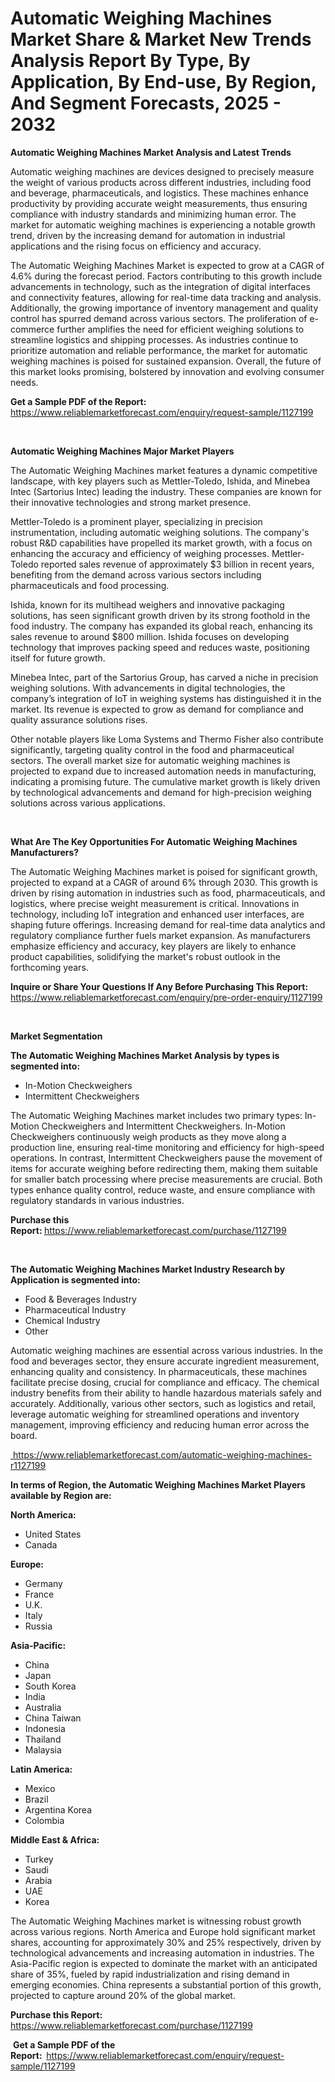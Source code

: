 <p><h1>Automatic Weighing Machines Market Share & Market New Trends Analysis Report By Type, By Application, By End-use, By Region, And Segment Forecasts, 2025 - 2032</h1></p><p><strong>Automatic Weighing Machines Market Analysis and Latest Trends</strong></p>
<p><p>Automatic weighing machines are devices designed to precisely measure the weight of various products across different industries, including food and beverage, pharmaceuticals, and logistics. These machines enhance productivity by providing accurate weight measurements, thus ensuring compliance with industry standards and minimizing human error. The market for automatic weighing machines is experiencing a notable growth trend, driven by the increasing demand for automation in industrial applications and the rising focus on efficiency and accuracy.</p><p>The Automatic Weighing Machines Market is expected to grow at a CAGR of 4.6% during the forecast period. Factors contributing to this growth include advancements in technology, such as the integration of digital interfaces and connectivity features, allowing for real-time data tracking and analysis. Additionally, the growing importance of inventory management and quality control has spurred demand across various sectors. The proliferation of e-commerce further amplifies the need for efficient weighing solutions to streamline logistics and shipping processes. As industries continue to prioritize automation and reliable performance, the market for automatic weighing machines is poised for sustained expansion. Overall, the future of this market looks promising, bolstered by innovation and evolving consumer needs.</p></p>
<p><strong>Get a Sample PDF of the Report:&nbsp;</strong> <a href="https://www.reliablemarketforecast.com/enquiry/request-sample/1127199?utm_campaign=3126&utm_medium=2&utm_source=Github&utm_content=ia&utm_term=12042025&utm_id=automatic-weighing-machines">https://www.reliablemarketforecast.com/enquiry/request-sample/1127199</a></p>
<p>&nbsp;</p>
<p><strong>Automatic Weighing Machines Major Market Players</strong></p>
<p><p>The Automatic Weighing Machines market features a dynamic competitive landscape, with key players such as Mettler-Toledo, Ishida, and Minebea Intec (Sartorius Intec) leading the industry. These companies are known for their innovative technologies and strong market presence.</p><p>Mettler-Toledo is a prominent player, specializing in precision instrumentation, including automatic weighing solutions. The company's robust R&D capabilities have propelled its market growth, with a focus on enhancing the accuracy and efficiency of weighing processes. Mettler-Toledo reported sales revenue of approximately $3 billion in recent years, benefiting from the demand across various sectors including pharmaceuticals and food processing.</p><p>Ishida, known for its multihead weighers and innovative packaging solutions, has seen significant growth driven by its strong foothold in the food industry. The company has expanded its global reach, enhancing its sales revenue to around $800 million. Ishida focuses on developing technology that improves packing speed and reduces waste, positioning itself for future growth.</p><p>Minebea Intec, part of the Sartorius Group, has carved a niche in precision weighing solutions. With advancements in digital technologies, the company’s integration of IoT in weighing systems has distinguished it in the market. Its revenue is expected to grow as demand for compliance and quality assurance solutions rises.</p><p>Other notable players like Loma Systems and Thermo Fisher also contribute significantly, targeting quality control in the food and pharmaceutical sectors. The overall market size for automatic weighing machines is projected to expand due to increased automation needs in manufacturing, indicating a promising future. The cumulative market growth is likely driven by technological advancements and demand for high-precision weighing solutions across various applications.</p></p>
<p>&nbsp;</p>
<p><strong>What Are The Key Opportunities For Automatic Weighing Machines Manufacturers?</strong></p>
<p><p>The Automatic Weighing Machines market is poised for significant growth, projected to expand at a CAGR of around 6% through 2030. This growth is driven by rising automation in industries such as food, pharmaceuticals, and logistics, where precise weight measurement is critical. Innovations in technology, including IoT integration and enhanced user interfaces, are shaping future offerings. Increasing demand for real-time data analytics and regulatory compliance further fuels market expansion. As manufacturers emphasize efficiency and accuracy, key players are likely to enhance product capabilities, solidifying the market's robust outlook in the forthcoming years.</p></p>
<p><strong>Inquire or Share Your Questions If Any Before Purchasing This Report:</strong> <a href="https://www.reliablemarketforecast.com/enquiry/pre-order-enquiry/1127199?utm_campaign=3126&utm_medium=2&utm_source=Github&utm_content=ia&utm_term=12042025&utm_id=automatic-weighing-machines">https://www.reliablemarketforecast.com/enquiry/pre-order-enquiry/1127199</a></p>
<p>&nbsp;</p>
<p><strong>Market Segmentation</strong></p>
<p><strong>The Automatic Weighing Machines Market Analysis by types is segmented into:</strong></p>
<p><ul><li>In-Motion Checkweighers</li><li>Intermittent Checkweighers</li></ul></p>
<p><p>The Automatic Weighing Machines market includes two primary types: In-Motion Checkweighers and Intermittent Checkweighers. In-Motion Checkweighers continuously weigh products as they move along a production line, ensuring real-time monitoring and efficiency for high-speed operations. In contrast, Intermittent Checkweighers pause the movement of items for accurate weighing before redirecting them, making them suitable for smaller batch processing where precise measurements are crucial. Both types enhance quality control, reduce waste, and ensure compliance with regulatory standards in various industries.</p></p>
<p><strong>Purchase this Report:&nbsp;</strong><a href="https://www.reliablemarketforecast.com/purchase/1127199?utm_campaign=3126&utm_medium=2&utm_source=Github&utm_content=ia&utm_term=12042025&utm_id=automatic-weighing-machines">https://www.reliablemarketforecast.com/purchase/1127199</a></p>
<p>&nbsp;</p>
<p><strong>The Automatic Weighing Machines Market Industry Research by Application is segmented into:</strong></p>
<p><ul><li>Food & Beverages Industry</li><li>Pharmaceutical Industry</li><li>Chemical Industry</li><li>Other</li></ul></p>
<p><p>Automatic weighing machines are essential across various industries. In the food and beverages sector, they ensure accurate ingredient measurement, enhancing quality and consistency. In pharmaceuticals, these machines facilitate precise dosing, crucial for compliance and efficacy. The chemical industry benefits from their ability to handle hazardous materials safely and accurately. Additionally, various other sectors, such as logistics and retail, leverage automatic weighing for streamlined operations and inventory management, improving efficiency and reducing human error across the board.</p></p>
<p><a href="https://www.reliablemarketforecast.com/automatic-weighing-machines-r1127199?utm_campaign=3126&utm_medium=2&utm_source=Github&utm_content=ia&utm_term=12042025&utm_id=automatic-weighing-machines">&nbsp;https://www.reliablemarketforecast.com/automatic-weighing-machines-r1127199</a></p>
<p><strong>In terms of Region, the Automatic Weighing Machines Market Players available by Region are:</strong></p>
<p>
    <p> <strong> North America: </strong>
        <ul>
            <li>United States</li>
            <li>Canada</li>
        </ul>
        </p> 
    <p> <strong> Europe: </strong>
        <ul>
            <li>Germany</li>
            <li>France</li>
            <li>U.K.</li>
            <li>Italy</li>
            <li>Russia</li>
        </ul>
        </p> 
    <p> <strong> Asia-Pacific: </strong>
        <ul>
            <li>China</li>
            <li>Japan</li>
            <li>South Korea</li>
            <li>India</li>
            <li>Australia</li>
            <li>China Taiwan</li>
            <li>Indonesia</li>
            <li>Thailand</li>
            <li>Malaysia</li>
        </ul>
        </p> 
    <p> <strong> Latin America: </strong>
        <ul>
            <li>Mexico</li>
            <li>Brazil</li>
            <li>Argentina Korea</li>
            <li>Colombia</li>
        </ul>
        </p> 
    <p> <strong> Middle East & Africa: </strong>
        <ul>
            <li>Turkey</li>
            <li>Saudi</li>
            <li>Arabia</li>
            <li>UAE</li>
            <li>Korea</li>
        </ul>
    </p>
    </p>
<p><p>The Automatic Weighing Machines market is witnessing robust growth across various regions. North America and Europe hold significant market shares, accounting for approximately 30% and 25% respectively, driven by technological advancements and increasing automation in industries. The Asia-Pacific region is expected to dominate the market with an anticipated share of 35%, fueled by rapid industrialization and rising demand in emerging economies. China represents a substantial portion of this growth, projected to capture around 20% of the global market.</p></p>
<p><strong>Purchase this Report: </strong><a href="https://www.reliablemarketforecast.com/purchase/1127199?utm_campaign=3126&utm_medium=2&utm_source=Github&utm_content=ia&utm_term=12042025&utm_id=automatic-weighing-machines">https://www.reliablemarketforecast.com/purchase/1127199</a></p>
<p>&nbsp;<strong>Get a Sample PDF of the Report:&nbsp;&nbsp;</strong><a href="https://www.reliablemarketforecast.com/enquiry/request-sample/1127199?utm_campaign=3126&utm_medium=2&utm_source=Github&utm_content=ia&utm_term=12042025&utm_id=automatic-weighing-machines">https://www.reliablemarketforecast.com/enquiry/request-sample/1127199</a></p>
<p><strong></strong></p>
<p><p></p><p></p><p></p></p>
